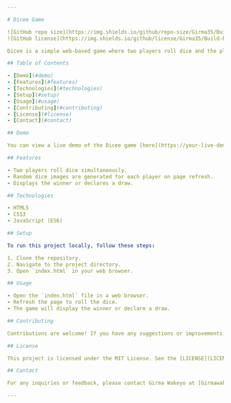 ```yaml
---

# Dicee Game

![GitHub repo size](https://img.shields.io/github/repo-size/Girma35/Build-Real-Estate-.git)
![GitHub license](https://img.shields.io/github/license/Girma35/Build-Real-Estate-.git)

Dicee is a simple web-based game where two players roll dice and the player with the higher number wins. In case of a tie, the game declares a draw. Refresh the page to roll the dice again.

## Table of Contents

- [Demo](#demo)
- [Features](#features)
- [Technologies](#technologies)
- [Setup](#setup)
- [Usage](#usage)
- [Contributing](#contributing)
- [License](#license)
- [Contact](#contact)

## Demo

You can view a live demo of the Dicee game [here](https://your-live-demo-link.com).

## Features

- Two players roll dice simultaneously.
- Random dice images are generated for each player on page refresh.
- Displays the winner or declares a draw.

## Technologies

- HTML5
- CSS3
- JavaScript (ES6)

## Setup

To run this project locally, follow these steps:

1. Clone the repository.
2. Navigate to the project directory.
3. Open `index.html` in your web browser.

## Usage

- Open the `index.html` file in a web browser.
- Refresh the page to roll the dice.
- The game will display the winner or declare a draw.

## Contributing

Contributions are welcome! If you have any suggestions or improvements, feel free to create an issue or submit a pull request.

## License

This project is licensed under the MIT License. See the [LICENSE](LICENSE) file for more details.

## Contact

For any inquiries or feedback, please contact Girma Wakeyo at [Girmawakeyo4@gmail.com](mailto:Girmawakeyo4@gmail.com).

---
```

